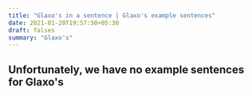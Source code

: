 ```yaml
---
title: "Glaxo's in a sentence | Glaxo's example sentences"
date: 2021-01-20T19:57:50+05:30
draft: falses
summary: "Glaxo's"
---
```

## Unfortunately, we have no example sentences for Glaxo's                 
